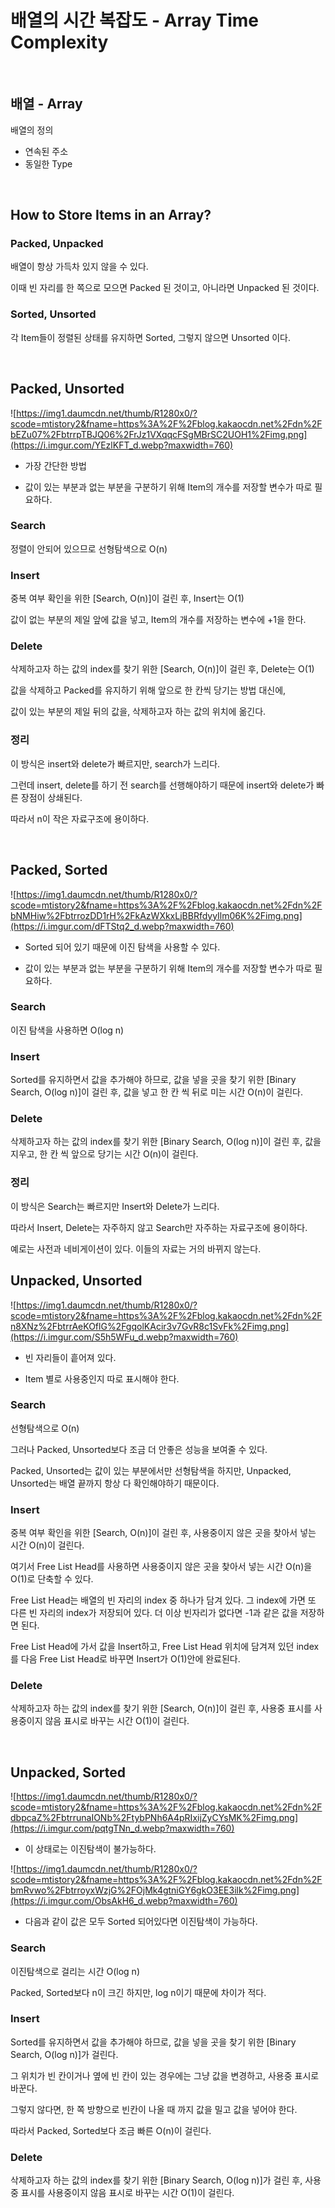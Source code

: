 # 배열의 시간 복잡도 - Array Time Complexity

<br>

## 배열 - Array

배열의 정의

- 연속된 주소
- 동일한 Type

<br>

## How to Store Items in an Array?

### Packed, Unpacked

배열이 항상 가득차 있지 않을 수 있다.

이때 빈 자리를 한 쪽으로 모으면 Packed 된 것이고, 아니라면 Unpacked 된 것이다.

### Sorted, Unsorted

각 Item들이 정렬된 상태를 유지하면 Sorted, 그렇지 않으면 Unsorted 이다.

<br>

## Packed, Unsorted

![https://img1.daumcdn.net/thumb/R1280x0/?scode=mtistory2&fname=https%3A%2F%2Fblog.kakaocdn.net%2Fdn%2FbEZu07%2FbtrrpTBJQ06%2FrJz1VXqqcFSgMBrSC2UOH1%2Fimg.png](https://i.imgur.com/YEzlKFT_d.webp?maxwidth=760)

- 가장 간단한 방법

- 값이 있는 부분과 없는 부분을 구분하기 위해 Item의 개수를 저장할 변수가 따로 필요하다.

### Search

정렬이 안되어 있으므로 선형탐색으로 O(n)

### Insert

중복 여부 확인을 위한 [Search, O(n)]이 걸린 후, Insert는 O(1)

값이 없는 부분의 제일 앞에 값을 넣고, Item의 개수를 저장하는 변수에 +1을 한다.

### Delete

삭제하고자 하는 값의 index를 찾기 위한 [Search, O(n)]이 걸린 후, Delete는 O(1)

값을 삭제하고 Packed를 유지하기 위해 앞으로 한 칸씩 당기는 방법 대신에,

값이 있는 부분의 제일 뒤의 값을, 삭제하고자 하는 값의 위치에 옮긴다.

### 정리

이 방식은 insert와 delete가 빠르지만, search가 느리다.

그런데 insert, delete를 하기 전 search를 선행해야하기 때문에 insert와 delete가 빠른 장점이 상쇄된다.

따라서 n이 작은 자료구조에 용이하다.

<br>

## Packed, Sorted

![https://img1.daumcdn.net/thumb/R1280x0/?scode=mtistory2&fname=https%3A%2F%2Fblog.kakaocdn.net%2Fdn%2FbNMHiw%2FbtrrozDD1rH%2FkAzWXkxLjBBRfdyyIlm06K%2Fimg.png](https://i.imgur.com/dFTStq2_d.webp?maxwidth=760)

- Sorted 되어 있기 때문에 이진 탐색을 사용할 수 있다.

- 값이 있는 부분과 없는 부분을 구분하기 위해 Item의 개수를 저장할 변수가 따로 필요하다.

### Search

이진 탐색을 사용하면 O(log n)

### Insert

Sorted를 유지하면서 값을 추가해야 하므로, 값을 넣을 곳을 찾기 위한 [Binary Search, O(log n)]이 걸린 후, 값을 넣고 한 칸 씩 뒤로 미는 시간 O(n)이 걸린다.

### Delete

삭제하고자 하는 값의 index를 찾기 위한 [Binary Search, O(log n)]이 걸린 후, 값을 지우고, 한 칸 씩 앞으로 당기는 시간 O(n)이 걸린다.

### 정리

이 방식은 Search는 빠르지만 Insert와 Delete가 느리다.

따라서 Insert, Delete는 자주하지 않고 Search만 자주하는 자료구조에 용이하다.

예로는 사전과 네비게이션이 있다. 이들의 자료는 거의 바뀌지 않는다.

## Unpacked, Unsorted

![https://img1.daumcdn.net/thumb/R1280x0/?scode=mtistory2&fname=https%3A%2F%2Fblog.kakaocdn.net%2Fdn%2Fn8XNz%2FbtrrAeKOflG%2FgqolKAcir3v7GvR8c1SvFk%2Fimg.png](https://i.imgur.com/S5h5WFu_d.webp?maxwidth=760)

- 빈 자리들이 흩어져 있다.

- Item 별로 사용중인지 따로 표시해야 한다.

### Search

선형탐색으로 O(n)

그러나 Packed, Unsorted보다 조금 더 안좋은 성능을 보여줄 수 있다.

Packed, Unsorted는 값이 있는 부분에서만 선형탐색을 하지만, Unpacked, Unsorted는 배열 끝까지 항상 다 확인해야하기 때문이다.

### Insert

중복 여부 확인을 위한 [Search, O(n)]이 걸린 후, 사용중이지 않은 곳을 찾아서 넣는 시간 O(n)이 걸린다.

여기서 Free List Head를 사용하면 사용중이지 않은 곳을 찾아서 넣는 시간 O(n)을 O(1)로 단축할 수 있다.

Free List Head는 배열의 빈 자리의 index 중 하나가 담겨 있다. 그 index에 가면 또 다른 빈 자리의 index가 저장되어 있다. 더 이상 빈자리가 없다면 -1과 같은 값을 저장하면 된다.

Free List Head에 가서 값을 Insert하고, Free List Head 위치에 담겨져 있던 index를 다음 Free List Head로 바꾸면 Insert가 O(1)안에 완료된다.

### Delete

삭제하고자 하는 값의 index를 찾기 위한 [Search, O(n)]이 걸린 후, 사용중 표시를 사용중이지 않음 표시로 바꾸는 시간 O(1)이 걸린다.

<br>

## Unpacked, Sorted

![https://img1.daumcdn.net/thumb/R1280x0/?scode=mtistory2&fname=https%3A%2F%2Fblog.kakaocdn.net%2Fdn%2FdbpcaZ%2FbtrrunaIONb%2FtybPNh6A4pRIxijZyCYsMK%2Fimg.png](https://i.imgur.com/pqtgTNn_d.webp?maxwidth=760)

- 이 상태로는 이진탐색이 불가능하다.

![https://img1.daumcdn.net/thumb/R1280x0/?scode=mtistory2&fname=https%3A%2F%2Fblog.kakaocdn.net%2Fdn%2FbmRvwo%2FbtrroyxWzjG%2FOjMk4gtniGY6gkO3EE3ilk%2Fimg.png](https://i.imgur.com/ObsAkH6_d.webp?maxwidth=760)

- 다음과 같이 값은 모두 Sorted 되어있다면 이진탐색이 가능하다.

### Search

이진탐색으로 걸리는 시간 O(log n)

Packed, Sorted보다 n이 크긴 하지만, log n이기 때문에 차이가 적다.

### Insert

Sorted를 유지하면서 값을 추가해야 하므로, 값을 넣을 곳을 찾기 위한 [Binary Search, O(log n)]가 걸린다.

그 위치가 빈 칸이거나 옆에 빈 칸이 있는 경우에는 그냥 값을 변경하고, 사용중 표시로 바꾼다.

그렇지 않다면, 한 쪽 방향으로 빈칸이 나올 때 까지 값을 밀고 값을 넣어야 한다.

따라서 Packed, Sorted보다 조금 빠른 O(n)이 걸린다.

### Delete

삭제하고자 하는 값의 index를 찾기 위한 [Binary Search, O(log n)]가 걸린 후, 사용중 표시를 사용중이지 않음 표시로 바꾸는 시간 O(1)이 걸린다.
